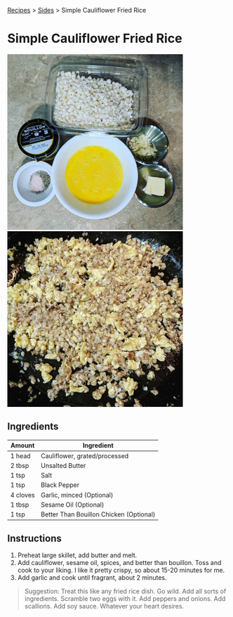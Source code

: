 [Recipes](..) > [Sides](.) > Simple Cauliflower Fried Rice

# Simple Cauliflower Fried Rice
![Simple Cauliflower Fried Rice Ingredients](../images/simple-cauliflower-fried-rice-ingredients.jpg)
![Simple Cauliflower Fried Rice After](../images/simple-cauliflower-fried-rice-after.jpg)

## Ingredients

| Amount   | Ingredient                              |
|----------|-----------------------------------------|
| 1 head   | Cauliflower, grated/processed           |
| 2 tbsp   | Unsalted Butter                         |
| 1 tsp    | Salt                                    |
| 1 tsp    | Black Pepper                            |
| 4 cloves | Garlic, minced (Optional)               |
| 1 tbsp   | Sesame Oil (Optional)                   |
| 1 tsp    | Better Than Bouillon Chicken (Optional) |

## Instructions
1. Preheat large skillet, add butter and melt.
2. Add cauliflower, sesame oil, spices, and better than bouillon. Toss and cook
to your liking. I like it pretty crispy, so about 15-20 minutes for me.
3. Add garlic and cook until fragrant, about 2 minutes.

> Suggestion: Treat this like any fried rice dish. Go wild. Add all sorts of
ingredients. Scramble two eggs with it. Add peppers and onions. Add scallions.
Add soy sauce. Whatever your heart desires.
